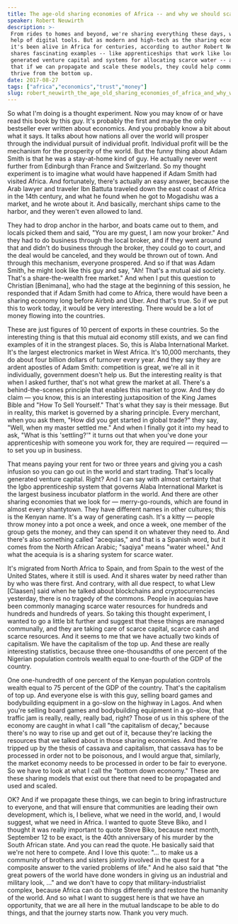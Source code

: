 ```yaml
---
title: The age-old sharing economies of Africa -- and why we should scale them
speaker: Robert Neuwirth
description: >-
 From rides to homes and beyond, we're sharing everything these days, with the
 help of digital tools. But as modern and high-tech as the sharing economy seems,
 it's been alive in Africa for centuries, according to author Robert Neuwirth. He
 shares fascinating examples -- like apprenticeships that work like locally
 generated venture capital and systems for allocating scarce water -- and says
 that if we can propagate and scale these models, they could help communities
 thrive from the bottom up.
date: 2017-08-27
tags: ["africa","economics","trust","money"]
slug: robert_neuwirth_the_age_old_sharing_economies_of_africa_and_why_we_should_scale_them
---
```


So what I'm doing is a thought experiment. Now you may know of or have read this book by
this guy. It's probably the first and maybe the only bestseller ever written about
economics. And you probably know a bit about what it says. It talks about how nations all
over the world will prosper through the individual pursuit of individual profit.
Individual profit will be the mechanism for the prosperity of the world. But the funny
thing about Adam Smith is that he was a stay-at-home kind of guy. He actually never went
further from Edinburgh than France and Switzerland. So my thought experiment is to imagine
what would have happened if Adam Smith had visited Africa. And fortunately, there's
actually an easy answer, because the Arab lawyer and traveler Ibn Battuta traveled down
the east coast of Africa in the 14th century, and what he found when he got to Mogadishu
was a market, and he wrote about it. And basically, merchant ships came to the harbor, and
they weren't even allowed to land.

They had to drop anchor in the harbor, and boats came out to them, and locals picked them
and said, "You are my guest, I am now your broker." And they had to do business through
the local broker, and if they went around that and didn't do business through the broker,
they could go to court, and the deal would be canceled, and they would be thrown out of
town. And through this mechanism, everyone prospered. And so if that was Adam Smith, he
might look like this guy and say, "Ah! That's a mutual aid society. That's a
share-the-wealth free market." And when I put this question to Christian [Benimana], who
had the stage at the beginning of this session, he responded that if Adam Smith had come
to Africa, there would have been a sharing economy long before Airbnb and Uber. And that's
true. So if we put this to work today, it would be very interesting. There would be a lot
of money flowing into the countries.

These are just figures of 10 percent of exports in these countries. So the interesting
thing is that this mutual aid economy still exists, and we can find examples of it in the
strangest places. So, this is Alaba International Market. It's the largest electronics
market in West Africa. It's 10,000 merchants, they do about four billion dollars of
turnover every year. And they say they are ardent apostles of Adam Smith: competition is
great, we're all in it individually, government doesn't help us. But the interesting
reality is that when I asked further, that's not what grew the market at all. There's a
behind-the-scenes principle that enables this market to grow. And they do claim — you
know, this is an interesting juxtaposition of the King James Bible and "How To Sell
Yourself." That's what they say is their message. But in reality, this market is governed
by a sharing principle. Every merchant, when you ask them, "How did you get started in
global trade?" they say, "Well, when my master settled me." And when I finally got it into
my head to ask, "What is this 'settling?'" it turns out that when you've done your
apprenticeship with someone you work for, they are required — required — to set you up in
business.

That means paying your rent for two or three years and giving you a cash infusion so you
can go out in the world and start trading. That's locally generated venture capital.
Right? And I can say with almost certainty that the Igbo apprenticeship system that
governs Alaba International Market is the largest business incubator platform in the
world. And there are other sharing economies that we look for — merry-go-rounds, which are
found in almost every shantytown. They have different names in other cultures; this is the
Kenyan name. It's a way of generating cash. It's a kitty — people throw money into a pot
once a week, and once a week, one member of the group gets the money, and they can spend
it on whatever they need to. And there's also something called "acequias," and that is a
Spanish word, but it comes from the North African Arabic; "saqiya" means "water wheel."
And what the acequia is is a sharing system for scarce water.

It's migrated from North Africa to Spain, and from Spain to the west of the United States,
where it still is used. And it shares water by need rather than by who was there first.
And contrary, with all due respect, to what Llew [Claasen] said when he talked about
blockchains and cryptocurrencies yesterday, there is no tragedy of the commons. People in
acequias have been commonly managing scarce water resources for hundreds and hundreds and
hundreds of years. So taking this thought experiment, I wanted to go a little bit further
and suggest that these things are managed communally, and they are taking care of scarce
capital, scarce cash and scarce resources. And it seems to me that we have actually two
kinds of capitalism. We have the capitalism of the top up. And these are really
interesting statistics, because three one-thousandths of one percent of the Nigerian
population controls wealth equal to one-fourth of the GDP of the country.

One one-hundredth of one percent of the Kenyan population controls wealth equal to 75
percent of the GDP of the country. That's the capitalism of top up. And everyone else is
with this guy, selling board games and bodybuilding equipment in a go-slow on the highway
in Lagos. And when you're selling board games and bodybuilding equipment in a go-slow,
that traffic jam is really, really, really bad, right? Those of us in this sphere of the
economy are caught in what I call "the capitalism of decay," because there's no way to
rise up and get out of it, because they're lacking the resources that we talked about in
those sharing economies. And they're tripped up by the thesis of cassava and capitalism,
that cassava has to be processed in order not to be poisonous, and I would argue that,
similarly, the market economy needs to be processed in order to be fair to everyone. So we
have to look at what I call the "bottom down economy." These are these sharing models that
exist out there that need to be propagated and used and scaled.

OK? And if we propagate these things, we can begin to bring infrastructure to everyone,
and that will ensure that communities are leading their own development, which is, I
believe, what we need in the world, and, I would suggest, what we need in Africa. I wanted
to quote Steve Biko, and I thought it was really important to quote Steve Biko, because
next month, September 12 to be exact, is the 40th anniversary of his murder by the South
African state. And you can read the quote. He basically said that we're not here to
compete. And I love this quote: "... to make us a community of brothers and sisters
jointly involved in the quest for a composite answer to the varied problems of life." And
he also said that "the great powers of the world have done wonders in giving us an
industrial and military look, ..." and we don't have to copy that military-industrialist
complex, because Africa can do things differently and restore the humanity of the
world. And so what I want to suggest here is that we have an opportunity, that we are all
here in the mutual landscape to be able to do things, and that the journey starts
now. Thank you very much.

<!--
ad_duration=3.33
comment_count=9
event="TEDGlobal 2017"
external_start_time=0
has_talk_citation=1
intro_duration=11.82
is_subtitle_required="False"
is_talk_featured="True"
language="en"
language_swap="False"
native_language="en"
number_of_related_talks=6
number_of_speakers=1
number_of_subtitled_videos=13
number_of_tags=4
number_of_talk_download_languages=13
number_of_talk_more_resources=0
number_of_talk_recommendations=0
number_of_talks_take_actions=0
post_ad_duration=0.83
published_timestamp="2018-05-17 14:38:55"
recording_date="2017-08-27"
speaker_description="Author"
speaker_id=43
speaker_is_published=1
speaker_name="Robert Neuwirth"
talk_more_resources=[]
talk_name="The age-old sharing economies of Africa -- and why we should scale them"
talks_tags=["africa","economics","trust","money"]
talks_take_action=[]
url_audio="https://download.ted.com/talks/RobertNeuwirth_2017G.mp3?apikey=acme-roadrunner"
url_photo_speaker="https://pe.tedcdn.com/images/ted/22724bc80180827188cb1dc653e0525041731b78_254x191.jpg"
url_photo_talk="https://s3.amazonaws.com/talkstar-photos/uploads/244857a4-22a6-45e5-b6f6-fb84c86df8bb/RobertNeuwirth_2017G-embed.jpg"
url_webpage="https://www.ted.com/talks/robert_neuwirth_the_age_old_sharing_economies_of_africa_and_why_we_should_scale_them"
video_type_name="TED Stage Talk"
-->